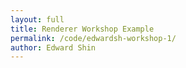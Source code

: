 ```yaml
---
layout: full
title: Renderer Workshop Example
permalink: /code/edwardsh-workshop-1/
author: Edward Shin
---
```




<script deferred type="module">

///
/// SNWG - make your own atmosphere day
///
/// 2017-10-11 Edward Shin @edwardsh
///
import * as T from '../lib/module.js'

// you should rename this to match your own renderer
import ShinRenderer from '../edwardsh/ShinRenderer.js'

// a rate of rotation and delta time
let rate = 3, dt = 0

// a "terrain" and a "thing", our object containers
let terrain = new T.Object3D(), thing = new T.Object3D()


let cube = new T.Mesh(
    new T.CubeGeometry(10,10,10),
    new T.MeshStandardMaterial({ color: 0xDDDDDD }))
    cube.position.set(-50,0,0)
    cube.receiveShadow = true
    cube.castShadow = true
    terrain.add(cube)


let box = new T.Mesh(
    new T.CubeGeometry(20,20,15),
    new T.MeshStandardMaterial({ color: 0xBBAAAA }))
    box.position.set(30,0,10)
    box.receiveShadow = true
    box.castShadow = true
    terrain.add(box)


let tree = new T.Mesh(
    new T.CubeGeometry(5,30,6),
    new T.MeshStandardMaterial({ color: 0x777777 }))
    tree.position.set(30,0,-40)
    tree.receiveShadow = true
    tree.castShadow = true
    terrain.add(tree)


let ground = new T.Mesh(
    new T.PlaneGeometry(1e2,1e2,32,32),
    new T.MeshPhongMaterial({ color: 0xAAAAAA }))
    ground.rotation.set(-Math.PI/2,0,0)
    ground.castShadow = true
    ground.receiveShadow = true
    terrain.add(ground)


let tetrahedron = new T.Mesh(
    new T.TetrahedronGeometry(1,2),
    new T.MeshStandardMaterial({
        wireframe: true,
        color: 0xFFFFFFAA,
        metalness: 0.3,
        roughness: 0.6,
        emissiveIntensity: 1.5, }))
    tetrahedron.position.set(0,2.5,0)
    tetrahedron.scale.set(1,2,1)
    thing.add(tetrahedron)


let sphere = new T.Mesh(
    new T.SphereGeometry(0.8,32,32),
    new T.MeshStandardMaterial({
        color: 0xFFAAEEAA,
        metalness: 0.1,
        roughness: 0.8, }))
    sphere.position.set(0,3,0)
    sphere.receiveShadow = true
    sphere.castShadow = true
    thing.add(sphere)


let diamond = new T.Mesh(
    new T.IcosahedronGeometry(0.25,0),
    new T.MeshStandardMaterial({
        color: 0xC1BAB1,
        metalness: 0.8,
        roughness: 0.3, }))
    diamond.position.set(0,1,0)
    diamond.receiveShadow = true
    diamond.castShadow = true
    thing.add(diamond)


let torus = new T.Mesh(
    new T.TorusKnotGeometry(1,0.1,32,16),
    new T.MeshStandardMaterial({
        color: 0x00FFAA,
        metalness: 0.0,
        roughness: 1.0, }))
    torus.position.set(0,0.5,0)
    torus.rotation.set(Math.PI/2,Math.PI/9,0)
    torus.receiveShadow = true
    torus.castShadow = true
    thing.add(torus)



function createPylon() {

    let light = new T.PointLight(0xFFDDFF, 1, 10, 2)
        light.position.set(0,1.5,0)
        light.castShadow = true
        light.shadow.camera.far = 100

    let bulb = new T.Mesh(
        new T.CylinderGeometry(0.1,0.1,0.5,8,2),
        new T.MeshStandardMaterial({
            color: 0xFFFFFF,
            emissive: 0xFFFFFF,
            emissiveIntensity: 2, }))
        bulb.position.set(0,1.7,0)
        bulb.castShadow = false
        bulb.receiveShadow = false


    let pylon = new T.Mesh(
        new T.CylinderGeometry(0.1,0.2,2.5,8,4),
        new T.MeshStandardMaterial({
            color: 0xBBEEFF,
            metalness: 0.1,
            roughness: 0.1,
            emissive: 1.0, }))
        pylon.add(light, bulb)
        pylon.rotation.set(Math.PI/2,0,0)
        pylon.position.set(0,3,1.5)
        pylon.castShadow = false
        pylon.receiveShadow = false

    return pylon
}



// superfluous iterator pattern for very fast overdesigning!
for (let theta of (function*() { yield 0; yield 180 })()) {
    let o = new T.Object3D()
    o.add(createPylon())
    o.rotateY(T.Math.degToRad(theta))
    thing.add(o)
}


// this is the update function that we pass to the renderer,
// who then calls us back before it renders the scene.
function update(time) {
    dt += time
    torus.position.z = 10*Math.sin(1+dt)*time
    torus.position.x = Math.cos(dt)*time
    torus.rotateY(-2*rate*time)
    thing.rotateY(rate*time)
}



let renderer = new ShinRenderer({
    position: { x: 0, y: 10, z: 15 },
    background: 0x777777,
    /*update: (t) => update(t),*/
    updateVar: time => update(time),
    path: '../../data/evan-erdos/' })


thing.position.set(0,2.5,0)


// adds our terrain and the spinning thing to the renderer
renderer.add(terrain, thing)

</script>

